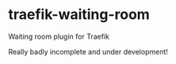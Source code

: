 # traefik-waiting-room
Waiting room plugin for Traefik

Really badly incomplete and under development!
